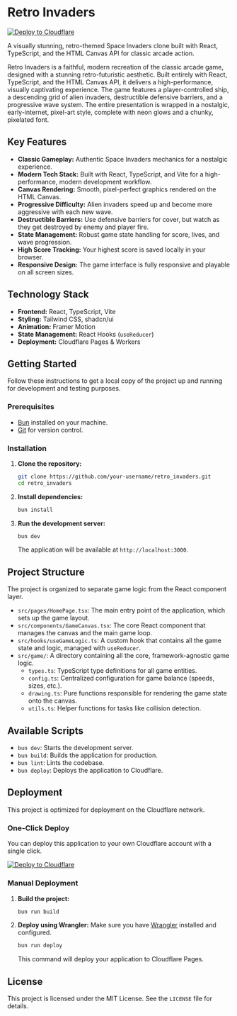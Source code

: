 # Retro Invaders

[![Deploy to Cloudflare](https://deploy.workers.cloudflare.com/button)](https://deploy.workers.cloudflare.com/?url=https://github.com/SampleBias/Retro-Invaders)

A visually stunning, retro-themed Space Invaders clone built with React, TypeScript, and the HTML Canvas API for classic arcade action.

Retro Invaders is a faithful, modern recreation of the classic arcade game, designed with a stunning retro-futuristic aesthetic. Built entirely with React, TypeScript, and the HTML Canvas API, it delivers a high-performance, visually captivating experience. The game features a player-controlled ship, a descending grid of alien invaders, destructible defensive barriers, and a progressive wave system. The entire presentation is wrapped in a nostalgic, early-internet, pixel-art style, complete with neon glows and a chunky, pixelated font.

## Key Features

-   **Classic Gameplay:** Authentic Space Invaders mechanics for a nostalgic experience.
-   **Modern Tech Stack:** Built with React, TypeScript, and Vite for a high-performance, modern development workflow.
-   **Canvas Rendering:** Smooth, pixel-perfect graphics rendered on the HTML Canvas.
-   **Progressive Difficulty:** Alien invaders speed up and become more aggressive with each new wave.
-   **Destructible Barriers:** Use defensive barriers for cover, but watch as they get destroyed by enemy and player fire.
-   **State Management:** Robust game state handling for score, lives, and wave progression.
-   **High Score Tracking:** Your highest score is saved locally in your browser.
-   **Responsive Design:** The game interface is fully responsive and playable on all screen sizes.

## Technology Stack

-   **Frontend:** React, TypeScript, Vite
-   **Styling:** Tailwind CSS, shadcn/ui
-   **Animation:** Framer Motion
-   **State Management:** React Hooks (`useReducer`)
-   **Deployment:** Cloudflare Pages & Workers

## Getting Started

Follow these instructions to get a local copy of the project up and running for development and testing purposes.

### Prerequisites

-   [Bun](https://bun.sh/) installed on your machine.
-   [Git](https://git-scm.com/) for version control.

### Installation

1.  **Clone the repository:**
    ```sh
    git clone https://github.com/your-username/retro_invaders.git
    cd retro_invaders
    ```

2.  **Install dependencies:**
    ```sh
    bun install
    ```

3.  **Run the development server:**
    ```sh
    bun dev
    ```
    The application will be available at `http://localhost:3000`.

## Project Structure

The project is organized to separate game logic from the React component layer.

-   `src/pages/HomePage.tsx`: The main entry point of the application, which sets up the game layout.
-   `src/components/GameCanvas.tsx`: The core React component that manages the canvas and the main game loop.
-   `src/hooks/useGameLogic.ts`: A custom hook that contains all the game state and logic, managed with `useReducer`.
-   `src/game/`: A directory containing all the core, framework-agnostic game logic.
    -   `types.ts`: TypeScript type definitions for all game entities.
    -   `config.ts`: Centralized configuration for game balance (speeds, sizes, etc.).
    -   `drawing.ts`: Pure functions responsible for rendering the game state onto the canvas.
    -   `utils.ts`: Helper functions for tasks like collision detection.

## Available Scripts

-   `bun dev`: Starts the development server.
-   `bun build`: Builds the application for production.
-   `bun lint`: Lints the codebase.
-   `bun deploy`: Deploys the application to Cloudflare.

## Deployment

This project is optimized for deployment on the Cloudflare network.

### One-Click Deploy

You can deploy this application to your own Cloudflare account with a single click.

[![Deploy to Cloudflare](https://deploy.workers.cloudflare.com/button)](https://deploy.workers.cloudflare.com/?url=https://github.com/SampleBias/Retro-Invaders)

### Manual Deployment

1.  **Build the project:**
    ```sh
    bun run build
    ```

2.  **Deploy using Wrangler:**
    Make sure you have [Wrangler](https://developers.cloudflare.com/workers/wrangler/install-and-update/) installed and configured.
    ```sh
    bun run deploy
    ```
    This command will deploy your application to Cloudflare Pages.

## License

This project is licensed under the MIT License. See the `LICENSE` file for details.